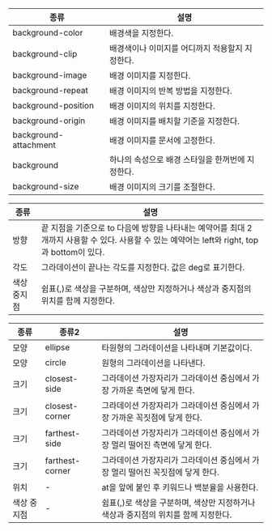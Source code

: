 |종류|설명|
|----|----|
|background-color|배경색을 지정한다.|
|background-clip|배경색이나 이미지를 어디까지 적용할지 지정한다.|
|background-image|배경 이미지를 지정한다.|
|background-repeat|배경 이미지의 반복 방법을 지정한다.|
|background-position|배경 이미지의 위치를 지정한다.|
|background-origin|배경 이미지를 배치할 기준을 지정한다.|
|background-attachment|배경 이미지를 문서에 고정한다.|
|background|하나의 속성으로 배경 스타일을 한꺼번에 지정한다.|
|background-size|배경 이미지의 크기를 조절한다.|


|종류|설명|
|----|----|
|방향|끝 지점을 기준으로 to 다음에 방향을 나타내는 예약어를 최대 2개까지 사용할 수 있다. 사용할 수 있는 예약어는 left와 right, top과 bottom이 있다.|
|각도|그라데이션이 끝나는 각도를 지정한다. 값은 deg로 표기한다.|
|색상 중지점|쉼표(,)로 색상을 구분하며, 색상만 지정하거나 색상과 중지점의 위치를 함께 지정한다.|


|종류|종류2|설명|
|----|-----|----|
|모양|ellipse|타원형의 그라데이션을 나타내며 기본값이다.|
|모양|circle|원형의 그라데이션을 나타낸다.|
|크기|closest-side|그라데이션 가장자리가 그라데이션 중심에서 가장 가까운 측면에 닿게 한다.|
|크기|closest-corner|그라데이션 가장자리가 그라데이션 중심에서 가장 가까운 꼭짓점에 닿게 한다.|
|크기|farthest-side|그라데이션 가장자리가 그라데이션 중심에서 가장 멀리 떨어진 측면에 닿게 한다.|
|크기|farthest-corner|그라데이션 가장자리가 그라데이션 중심에서 가장 멀리 떨어진 꼭짓점에 닿게 한다.|
|위치|-|at을 앞에 붙인 후 키워드나 백분율을 사용한다.|
|색상 중지점|-|쉼표(,)로 색상을 구분하며, 색상만 지정하거나 색상과 중지점의 위치를 함께 지정한다.|